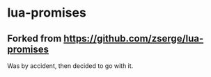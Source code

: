 # lua-promises

## Forked from https://github.com/zserge/lua-promises
Was by accident, then decided to go with it.
